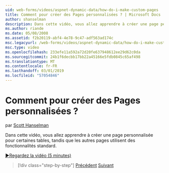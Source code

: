 ```yaml
---
uid: web-forms/videos/aspnet-dynamic-data/how-do-i-make-custom-pages
title: Comment pour créer des Pages personnalisées ? | Microsoft Docs
author: shanselman
description: Dans cette vidéo, vous allez apprendre à créer une page personnalisée pour certaines tables, tandis que les autres pages utilisent des fonctionnalités standard.
ms.author: riande
ms.date: 05/08/2008
ms.assetid: f2b20119-abf4-4e78-9c47-adf563ad174c
msc.legacyurl: /web-forms/videos/aspnet-dynamic-data/how-do-i-make-custom-pages
msc.type: video
ms.openlocfilehash: 233efe11a592a72d20fe637948612ee29d62c0da
ms.sourcegitcommit: 24b1f6decbb17bb22a45166e5fdb0845c65af498
ms.translationtype: MT
ms.contentlocale: fr-FR
ms.lasthandoff: 03/01/2019
ms.locfileid: "57054846"
---
```

<a name="how-do-i-make-custom-pages"></a>Comment pour créer des Pages personnalisées ?
====================
par [Scott Hanselman](https://github.com/shanselman)

Dans cette vidéo, vous allez apprendre à créer une page personnalisée pour certaines tables, tandis que les autres pages utilisent des fonctionnalités standard.

[&#9654;Regardez la vidéo (5 minutes)](https://channel9.msdn.com/Blogs/ASP-NET-Site-Videos/how-do-i-make-custom-pages)

> [!div class="step-by-step"]
> [Précédent](how-do-i-handle-business-logic-exceptions.md)
> [Suivant](how-do-i-display-unknown-datatypes.md)
